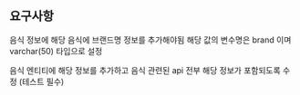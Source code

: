## 요구사항
음식 정보에 해당 음식에 브랜드명 정보를 추가해야됨
해당 값의 변수명은 brand 이며 varchar(50) 타입으로 설정

음식 엔티티에 해당 정보를 추가하고 음식 관련된 api 전부 해당 정보가 포함되도록 수정 (테스트 필수)
